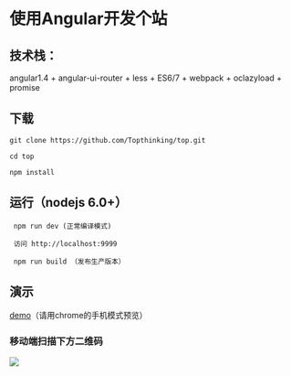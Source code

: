 # 使用Angular开发个站

## 技术栈：
angular1.4 + angular-ui-router + less + ES6/7 + webpack + oclazyload + promise

## 下载

 	git clone https://github.com/Topthinking/top.git

 	cd top

 	npm install

 ## 运行（nodejs 6.0+）
```
 npm run dev (正常编译模式)

 访问 http://localhost:9999

 npm run build （发布生产版本）
```

## 演示
[demo](http://topthinking.github.io/)（请用chrome的手机模式预览）

### 移动端扫描下方二维码
![](https://github.com/Topthinking/top/blob/master/doc/images/demo_code.png)